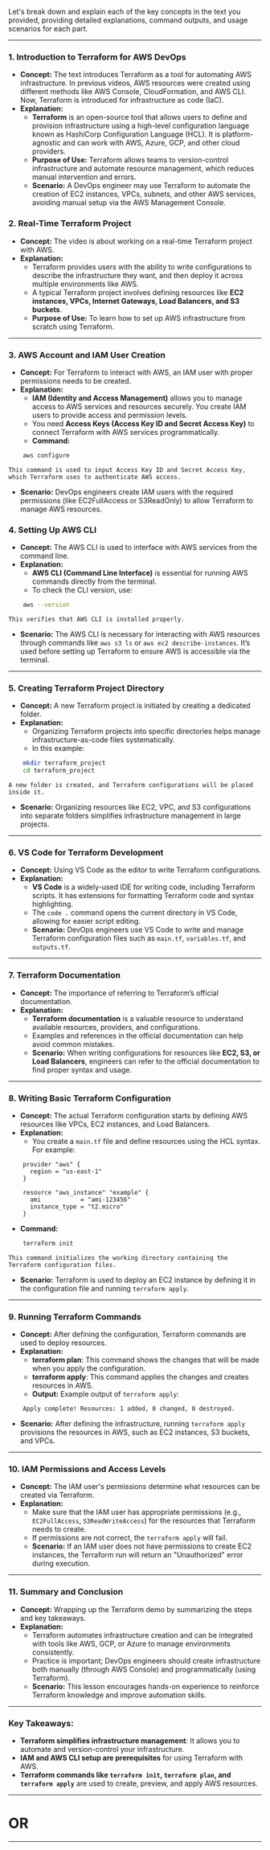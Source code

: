 Let's break down and explain each of the key concepts in the text you provided, providing detailed explanations, command outputs, and usage scenarios for each part.

---

### 1. **Introduction to Terraform for AWS DevOps**
- **Concept:** The text introduces Terraform as a tool for automating AWS infrastructure. In previous videos, AWS resources were created using different methods like AWS Console, CloudFormation, and AWS CLI. Now, Terraform is introduced for infrastructure as code (IaC).
- **Explanation:** 
  - **Terraform** is an open-source tool that allows users to define and provision infrastructure using a high-level configuration language known as HashiCorp Configuration Language (HCL). It is platform-agnostic and can work with AWS, Azure, GCP, and other cloud providers.
  - **Purpose of Use:** Terraform allows teams to version-control infrastructure and automate resource management, which reduces manual intervention and errors.
  - **Scenario:** A DevOps engineer may use Terraform to automate the creation of EC2 instances, VPCs, subnets, and other AWS services, avoiding manual setup via the AWS Management Console.
  
### 2. **Real-Time Terraform Project**
- **Concept:** The video is about working on a real-time Terraform project with AWS.
- **Explanation:** 
  - Terraform provides users with the ability to write configurations to describe the infrastructure they want, and then deploy it across multiple environments like AWS.
  - A typical Terraform project involves defining resources like **EC2 instances, VPCs, Internet Gateways, Load Balancers, and S3 buckets**.
  - **Purpose of Use:** To learn how to set up AWS infrastructure from scratch using Terraform.

---

### 3. **AWS Account and IAM User Creation**
- **Concept:** For Terraform to interact with AWS, an IAM user with proper permissions needs to be created.
- **Explanation:** 
  - **IAM (Identity and Access Management)** allows you to manage access to AWS services and resources securely. You create IAM users to provide access and permission levels.
  - You need **Access Keys (Access Key ID and Secret Access Key)** to connect Terraform with AWS services programmatically.
  - **Command:** 
```bash
    aws configure
```
    This command is used to input Access Key ID and Secret Access Key, which Terraform uses to authenticate AWS access.
  - **Scenario:** DevOps engineers create IAM users with the required permissions (like EC2FullAccess or S3ReadOnly) to allow Terraform to manage AWS resources.
  
### 4. **Setting Up AWS CLI**
- **Concept:** The AWS CLI is used to interface with AWS services from the command line.
- **Explanation:** 
  - **AWS CLI (Command Line Interface)** is essential for running AWS commands directly from the terminal.
  - To check the CLI version, use:
```bash
    aws --version
```
    This verifies that AWS CLI is installed properly.
  - **Scenario:** The AWS CLI is necessary for interacting with AWS resources through commands like `aws s3 ls` or `aws ec2 describe-instances`. It’s used before setting up Terraform to ensure AWS is accessible via the terminal.

---

### 5. **Creating Terraform Project Directory**
- **Concept:** A new Terraform project is initiated by creating a dedicated folder.
- **Explanation:** 
  - Organizing Terraform projects into specific directories helps manage infrastructure-as-code files systematically.
  - In this example:
```bash
    mkdir terraform_project
    cd terraform_project
```
    A new folder is created, and Terraform configurations will be placed inside it.
  - **Scenario:** Organizing resources like EC2, VPC, and S3 configurations into separate folders simplifies infrastructure management in large projects.

---

### 6. **VS Code for Terraform Development**
- **Concept:** Using VS Code as the editor to write Terraform configurations.
- **Explanation:** 
  - **VS Code** is a widely-used IDE for writing code, including Terraform scripts. It has extensions for formatting Terraform code and syntax highlighting.
  - The `code .` command opens the current directory in VS Code, allowing for easier script editing.
  - **Scenario:** DevOps engineers use VS Code to write and manage Terraform configuration files such as `main.tf`, `variables.tf`, and `outputs.tf`.

---

### 7. **Terraform Documentation**
- **Concept:** The importance of referring to Terraform’s official documentation.
- **Explanation:** 
  - **Terraform documentation** is a valuable resource to understand available resources, providers, and configurations.
  - Examples and references in the official documentation can help avoid common mistakes.
  - **Scenario:** When writing configurations for resources like **EC2, S3, or Load Balancers**, engineers can refer to the official documentation to find proper syntax and usage.

---

### 8. **Writing Basic Terraform Configuration**
- **Concept:** The actual Terraform configuration starts by defining AWS resources like VPCs, EC2 instances, and Load Balancers.
- **Explanation:** 
  - You create a `main.tf` file and define resources using the HCL syntax. For example:
```hcl
    provider "aws" {
      region = "us-east-1"
    }

    resource "aws_instance" "example" {
      ami           = "ami-123456"
      instance_type = "t2.micro"
    }
```
  - **Command:** 
```bash
    terraform init
```
    This command initializes the working directory containing the Terraform configuration files.
  - **Scenario:** Terraform is used to deploy an EC2 instance by defining it in the configuration file and running `terraform apply`.

---

### 9. **Running Terraform Commands**
- **Concept:** After defining the configuration, Terraform commands are used to deploy resources.
- **Explanation:** 
  - **terraform plan**: This command shows the changes that will be made when you apply the configuration.
  - **terraform apply**: This command applies the changes and creates resources in AWS.
  - **Output:** Example output of `terraform apply`:
```
    Apply complete! Resources: 1 added, 0 changed, 0 destroyed.
```
  - **Scenario:** After defining the infrastructure, running `terraform apply` provisions the resources in AWS, such as EC2 instances, S3 buckets, and VPCs.

---

### 10. **IAM Permissions and Access Levels**
- **Concept:** The IAM user's permissions determine what resources can be created via Terraform.
- **Explanation:** 
  - Make sure that the IAM user has appropriate permissions (e.g., `EC2FullAccess`, `S3ReadWriteAccess`) for the resources that Terraform needs to create.
  - If permissions are not correct, the `terraform apply` will fail.
  - **Scenario:** If an IAM user does not have permissions to create EC2 instances, the Terraform run will return an "Unauthorized" error during execution.

---

### 11. **Summary and Conclusion**
- **Concept:** Wrapping up the Terraform demo by summarizing the steps and key takeaways.
- **Explanation:** 
  - Terraform automates infrastructure creation and can be integrated with tools like AWS, GCP, or Azure to manage environments consistently.
  - Practice is important; DevOps engineers should create infrastructure both manually (through AWS Console) and programmatically (using Terraform).
  - **Scenario:** This lesson encourages hands-on experience to reinforce Terraform knowledge and improve automation skills.

---

### Key Takeaways:
- **Terraform simplifies infrastructure management**: It allows you to automate and version-control your infrastructure.
- **IAM and AWS CLI setup are prerequisites** for using Terraform with AWS.
- **Terraform commands like `terraform init`, `terraform plan`, and `terraform apply`** are used to create, preview, and apply AWS resources.


--------------------------------------------------------------------------------------------------------------------------------
# OR
--------------------------------------------------------------------------------------------------------------------------------


